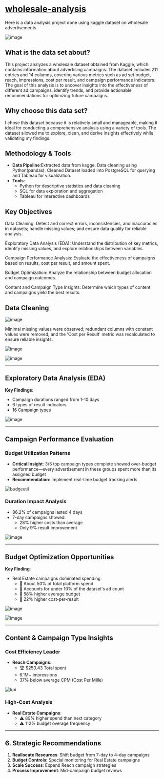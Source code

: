 # <ins>**wholesale-analysis**</ins>
Here is a data analysis project done using kaggle dataset on wholesale advertisements.


![image](https://github.com/user-attachments/assets/ce4f48db-2a08-42d8-8987-995d76d44cc8)


## What is the data set about?
This project analyzes a wholesale dataset obtained from Kaggle, which contains information about advertising campaigns. The dataset includes 211 entries and 14 columns, covering various metrics such as ad set budget, reach, impressions, cost per result, and campaign performance indicators. The goal of this analysis is to uncover insights into the effectiveness of different ad campaigns, identify trends, and provide actionable recommendations for optimizing future campaigns.

## Why choose this data set?
I chose this dataset because it is relatively small and manageable, making it ideal for conducting a comprehensive analysis using a variety of tools. The dataset allowed me to explore, clean, and derive insights effectively while validating my findings.

## Methodology & Tools  
- **Data Pipeline**:Extracted data from kagge. Data cleaning using Python(pandas). Cleaned Dataset loaded into PostgreSQL for querying and Tableau for visualization.  
- **Tools**:
  - Python for descriptive statistics and data cleaning
  - SQL for data exploration and aggregation  
  - Tableau for interactive dashboards  

## Key Objectives

Data Cleaning: Detect and correct errors, inconsistencies, and inaccuracies in datasets; handle missing values; and ensure data quality for reliable analysis.

Exploratory Data Analysis (EDA): Understand the distribution of key metrics, identify missing values, and explore relationships between variables.

Campaign Performance Analysis: Evaluate the effectiveness of campaigns based on results, cost per result, and amount spent.

Budget Optimization: Analyze the relationship between budget allocation and campaign outcomes.

Content and Campaign Type Insights: Determine which types of content and campaigns yield the best results.

## Data Cleaning

![image](https://github.com/user-attachments/assets/3d964127-f798-4340-83b0-5a177313e5d5)

Minimal missing values were observed; redundant columns with constant values were removed, and the 'Cost per Result' metric was recalculated to ensure reliable insights.

![image](https://github.com/user-attachments/assets/fb3c7731-4465-4550-818e-3c7c427f35e0)

![image](https://github.com/user-attachments/assets/cd6f363d-f981-44db-ac5e-fa727ed4db4b)

---

## Exploratory Data Analysis (EDA)  
**Key Findings**:  
- Campaign durations ranged from 1-10 days
- 6 types of result indicators
- 16 Campaign types  

![image](https://github.com/user-attachments/assets/f89fff82-ff81-42bd-b735-5dd6ff6ea55d)

---

## Campaign Performance Evaluation  

### Budget Utilization Patterns  
- **Critical Insight**: 3/5 top campaign types complete showed over-budget performance—every advertisement in these groups spent more than its assigned budget  
- **Recommendation**: Implement real-time budget tracking alerts  

![budgeutil](https://github.com/user-attachments/assets/086f2ddb-e247-4678-a50e-91d2247b315a)



### Duration Impact Analysis  
- 86.2% of campaigns lasted 4 days  
- 7-day campaigns showed:  
  - 28% higher costs than average  
  - Only 9% result improvement  

![image](https://github.com/user-attachments/assets/5253a17a-e4bf-47ac-bfb3-6e8d91b3fd12)


---

## Budget Optimization Opportunities  
**Key Finding**:  
- Real Estate campaigns dominated spending:  
  - 🔹 About 50% of total platform spend
  - 🔹 Accounts for under 10% of the dataset's ad count
  - 🔹 58% higher average budget  
  - 🔹 22% higher cost-per-result  


![image](https://github.com/user-attachments/assets/3fa4eda3-4071-474b-ad71-53388cecebbb)


![image](https://github.com/user-attachments/assets/ddf4c5de-bf81-4e37-9d41-2b51d0851939)

---

## Content & Campaign Type Insights  

### Cost Efficiency Leader  
- **Reach Campaigns**:  
  - 🏆 $250.43 Total spent
  - 6.1M+ impressions  
  - 37% below average CPM (Cost Per Mille)    

![kpi](https://github.com/user-attachments/assets/ea8a1b1d-6a06-4938-b96a-88f6a82ed620)

### High-Cost Analysis  
- **Real Estate Campaigns**:  
  - ⚠️ 89% higher spend than next category  
  - ⚠️ 112% budget overage frequency  

---

## 6. Strategic Recommendations  
1. **Reallocate Resources**: Shift budget from 7-day to 4-day campaigns  
2. **Budget Controls**: Special monitoring for Real Estate campaigns  
3. **Scale Success**: Expand Reach campaign strategies  
4. **Process Improvement**: Mid-campaign budget reviews  





